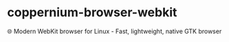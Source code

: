 # coppernium-browser-webkit
🌐 Modern WebKit browser for Linux - Fast, lightweight, native GTK browser
